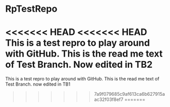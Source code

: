 # RpTestRepo
<<<<<<< HEAD
<<<<<<< HEAD
This is a test repro to play around with GitHub. This is the read me text of Test Branch. Now edited in TB2
=======
This is a test repro to play around with GitHub. This is the read me text of Test Branch. now edited in TB1
>>>>>>> 7a9f079685c9af613ca6b627915aac32f03f8ef7
=======
